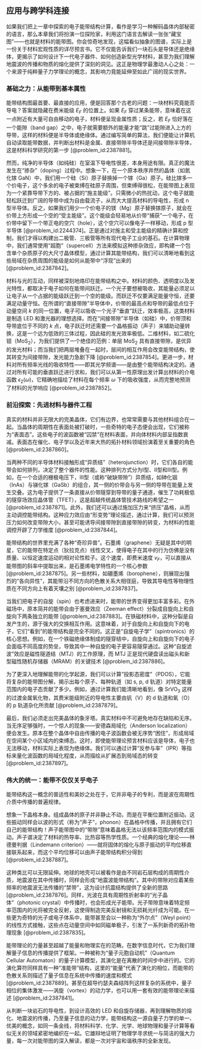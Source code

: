 ## 应用与跨学科连接

如果我们把上一章中探索的电子能带结构计算，看作是学习一种解码晶体内部秘密的语言，那么本章我们将扮演一位探险家，利用这门语言去解读一张张“藏宝图”——也就是材料的能带图。你会惊奇地发现，这幅看似抽象的图谱，实际上是一份关于材料宏观性质的详尽预言书。它不仅能告诉我们一块石头是导体还是绝缘体，更揭示了如何设计下一代电子器件、如何创造新型光学材料，甚至为我们理解地震波的传播和物质的熔化提供了深刻的洞见。这正是物理学最激动人心之处：一个来源于纯粹量子力学理论的概念，其影响力竟能延伸至如此广阔的现实世界。

### 基础之力：从能带到基本属性

能带结构图最首要、最直接的应用，便是回答那个古老的问题：一块材料究竟能否导电？答案就隐藏在费米能级 $E_F$ 的位置上。如果 $E_F$ 穿过某条能带，意味着在这一点附近有大量可自由移动的电子，材料便呈现金属性质；反之，若 $E_F$ 恰好落在一个能隙（band gap）之中，电子就需要额外的能量才能“跳”过能隙进入上方的导带，这样的材料便是半导体或绝缘体。通过编写简单的算法，我们便能让计算机自动读取能带数据，并判断出材料是金属、直接带隙半导体还是间接带隙半导体，这是材料科学研究的第一步 [@problem_id:2387881]。

然而，纯净的半导体（如纯硅）在室温下导电性很差，本身用途有限。真正的魔法发生在“掺杂”（doping）过程中。想象一下，在一个原本秩序井然的晶体（如氮化镓 GaN）中，我们用一个硅（Si）原子替换掉一个镓（Ga）原子。硅比镓多一个价电子，这个多余的电子被束缚在硅原子周围，但束缚得很松，在能带图上表现为一个紧靠导带下方的、被占据的“施主能级”。只需微小的热扰动，这个电子就能轻松跃迁到广阔的导带中成为自由载流子，从而大大提高材料的导电性，形成 n 型半导体。反之，如果我们用少一个价电子的镁（Mg）原子替换镓原子，就会在价带上方形成一个空的“受主能级”。这个能级会轻易地从价带“捕获”一个电子，在价带中留下一个带正电的空穴（hole），这个空穴可以像电子一样移动，形成 p 型半导体 [@problem_id:2244374]。正是通过对施主和受主能级的精确计算和控制，我们才得以构建出二极管、三极管等所有现代电子工业的基石。在计算物理中，我们通常使用“超胞”（supercell）方法来模拟这种掺杂效应，即构建一个包含单个杂质原子的大尺寸晶体模型，通过计算其能带结构，我们可以清晰地看到这些局域在杂质周围的能级是如何从能带中“浮现”出来的 [@problem_id:2387842]。

材料与光的互动，同样被深刻地烙印在能带结构之中。材料的颜色、透明度以及发光特性，都取决于电子如何在能带间跃迁。一个光子要想被吸收，其能量必须足以让电子从一个占据的能级跃迁到一个空的能级。而跃迁不仅要满足能量守恒，还要满足动量守恒。在所谓的“直接带隙”半导体中，价带的最高点和导带的最低点位于动量空间 $k$ 的同一位置，电子可以吸收一个光子“垂直”跃迁，效率极高，这类材料是制造 LED 和激光器的理想选择。而在“间接带隙”半导体（如硅）中，价带顶和导带底位于不同的 $k$ 点，电子跃迁时还需要一个晶格振动（声子）来辅助动量转换，这是一个远为低效的三体过程，因此硅的发光效率极低。二维材料，如二硫化钼（MoS$_2$），为我们提供了一个绝佳的范例：单层 MoS$_2$ 具有直接带隙，是优异的发光材料；而当我们把两层堆叠在一起时，层间的相互作用会改变能带结构，使其转变为间接带隙，发光能力急剧下降 [@problem_id:2387854]。更进一步，材料对所有频率光线的吸收特性——即其光学频谱——是由整个能带结构决定的。通过对所有可能的垂直跃迁进行求和，我们可以从第一性原理出发计算出材料的介电函数 $\epsilon_2(\omega)$，它精确地描绘了材料在每个频率 $\omega$ 下的吸收强度，从而完整地预测了材料的光学响应 [@problem_id:2387852]。

### 前沿探索：先进材料与器件工程

真实的材料并非无限大的完美晶体，它们有边界，也常常需要与其他材料组合在一起。当晶体的周期性在表面处被打破时，一些奇特的电子态便会出现，它们被称为“表面态”。这些电子的波函数被“囚禁”在材料表面，并向体材料内部呈指数衰减。表面态在催化、电子学以及近年来大热的拓扑材料领域扮演着至关重要的角色 [@problem_id:2387860]。

当两种不同的半导体材料接触形成“异质结”（heterojunction）时，它们各自的能带会如何排列，决定了整个器件的性能。这种排列方式分为I型、II型和III型。例如，在一个合适的栅极电压下，III型（或称“破缺带隙”）异质结，如砷化铟（InAs）与锑化镓（GaSb）的组合，其一侧的价带会与另一侧的导带在能量上发生交叠。这为电子提供了一条直接从价带隧穿到导带的量子通道，催生了功耗极低的隧穿场效应晶体管（TFET），这是超越传统晶体管技术路线的希望之一 [@problem_id:2387871]。此外，我们还可以通过施加压力来“挤压”晶格，从而主动调控能带结构。这种应力效应由“形变势”理论描述，通过计算，我们可以预测压力如何改变带隙大小，甚至可能诱导间接带隙到直接带隙的转变，为材料的性能调控开辟了力学维度 [@problem_id:2387844]。

能带结构的世界里充满了各种“奇珍异兽”。石墨烯（graphene）无疑是其中的明星，它的能带在特定点（狄拉克点）线性交叉，使得电子在其中的行为仿佛是没有质量、以恒定速度运动的相对论性粒子。这个速度，即费米速度 $v_F$，可以直接从能带图的斜率中提取出来，是石墨烯电学特性的一个核心参数 [@problem_id:2387875]。另一些材料，如硼墨烯（borophene），则展现出强烈的“各向异性”，其能带沿不同方向的色散关系大相径庭，导致其导电性等物理性质在不同方向上有着天壤之别 [@problem_id:2387837]。

当我们把电子的自旋（spin）也考虑进来时，能带的世界变得更加丰富多彩。在外磁场中，原本简并的能带会由于塞曼效应（Zeeman effect）分裂成自旋向上和自旋向下两条独立的能带 [@problem_id:2387883]。在铁磁材料中，这种分裂是自发产生的，源于强大的交换相互作用。这意味着，对于自旋向上和自旋向下的电子，它们“看到”的能带结构是完全不同的。这正是“自旋电子学”（spintronics）的核心思想。例如，在一个铁磁绝缘体制成的隧穿结中，自旋向上和自旋向下的电子会面临不同高度的势垒，导致其中一种自旋的电子更容易隧穿通过。这种“自旋滤波”效应是磁性隧道结（MTJ）的工作原理，而 MTJ 正是现代硬盘读出磁头和新型磁性随机存储器（MRAM）的关键技术 [@problem_id:2387886]。

为了更深入地理解能带的化学起源，我们可以计算“投影态密度”（PDOS），它能将复杂的能带图分解，揭示出每个原子、每种轨道（如 s, p, d 轨道）对特定能量范围内的电子态贡献了多少。例如，通过计算我们能清晰地看到，像 SrVO$_3$ 这样的过渡金属氧化物，其费米能级附近的导电性主要由钒（V）的 d 轨道和氧（O）的 p 轨道杂化所贡献 [@problem_id:2387879]。

最后，我们必须走出完美晶体的象牙塔。真实材料中不可避免地存在缺陷和无序。当无序足够强时，一个惊人的现象——安德森局域化（Anderson localization）便会发生。原本在整个晶体中自由传播的电子波函数会被无序势“困住”，形成局域在空间某个小区域内的束缚态。这时，即使能带理论预言材料应该是导体，电子也无法移动，材料实际上表现为绝缘体。我们可以通过计算“反参与率”（IPR）等指标来量化波函数的局域化程度，从而描绘从扩展态到局域态的转变 [@problem_id:2387897]。

### 伟大的统一：能带不仅仅关乎电子

能带结构这一概念的普适性和美妙之处在于，它并非电子的专利，而是波在周期性介质中传播的普遍规律。

想象一下晶格本身。组成晶体的原子并非静止不动，而是在平衡位置附近振动。这些振动同样会以波的形式（称为“声子”，phonon）在晶格中传播，并且拥有它们自己的能带结构！声子能带图中的“带隙”意味着晶格无法以该频率范围内的模式振动。声子谱决定了材料的热导率、比热容等热学性质。一个经典的熔化理论——林德曼判据（Lindemann criterion）——就将固体的熔化与原子振动的平均位移直接联系起来，而这个平均位移可以由声子能带结构积分得到 [@problem_id:2387887]。

这种类比可以无限延伸。地球的地壳可以被看作是由不同岩石层构成的周期性介质，地震波在其中传播时，同样会形成“地震波能带结构”。其中的带隙对应着某些频率的地震波无法传播的“禁带”，这为设计抗震结构提供了全新的思路 [@problem_id:2387876]。同样，光波在具有周期性折射率的“光子晶体”（photonic crystal）中传播时，也会形成光子能带。光子带隙意味着特定频率范围内的光将被完全反射，这使得制造完美反射镜和无损耗光纤成为可能。在一些更为奇特的光子或电子体系中，能带甚至会以一种称为“外尔点”（Weyl point）的线性方式接触，这些点在动量空间中如同磁单极子，引发了一系列新奇的拓扑物理现象 [@problem_id:2387835]。

能带理论的力量甚至超越了能量和物理实在的范畴。在数字信息时代，它为我们理解量子信息的传播提供了框架。一种被称为“量子元胞自动机”（Quantum Cellular Automaton）的量子计算模型，其演化是在离散的时间步中进行的。它的演化算符同样具有一种“准能带”结构，这里的“能量”代表了演化的相位，而能带的色散关系则描述了量子信息在系统中传播的速度和模式 [@problem_id:2387889]。甚至在超导约瑟夫森结阵列这样复杂的系统中，量子相位的集体激发——涡旋（vortex）的动力学，也可以用一套有效的能带理论来描述 [@problem_id:2387841]。

从判断一块岩石的导电性，到设计高效的 LED 和自旋存储器，再到理解物质的熔化、地震波的传播，乃至量子信息的动力学，能带结构这一源自量子力学的单一、优美的概念，如同一条金线，将材料科学、化学、光学、地球物理和量子计算等看似无关的领域紧密地编织在一起。它雄辩地证明了物理学寻求统一与简洁的强大力量，每一次对能带图的深入解读，都是一次对宇宙和谐秩序的全新发现。